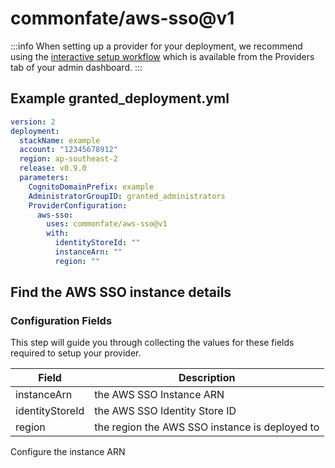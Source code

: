 # commonfate/aws-sso@v1
:::info
When setting up a provider for your deployment, we recommend using the [interactive setup workflow](../../../interactive-setup.md) which is available from the Providers tab of your admin dashboard.
:::
## Example granted_deployment.yml
```yaml
version: 2
deployment:
  stackName: example
  account: "12345678912"
  region: ap-southeast-2
  release: v0.9.0
  parameters:
    CognitoDomainPrefix: example
    AdministratorGroupID: granted_administrators
    ProviderConfiguration:
      aws-sso:
        uses: commonfate/aws-sso@v1
        with:
          identityStoreId: ""
          instanceArn: ""
          region: ""

```
## Find the AWS SSO instance details
### Configuration Fields
This step will guide you through collecting the values for these fields required to setup your provider.

| Field | Description |
| ----------- | ----------- |
| instanceArn | the AWS SSO Instance ARN |
| identityStoreId | the AWS SSO Identity Store ID |
| region | the region the AWS SSO instance is deployed to |
Configure the instance ARN
